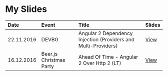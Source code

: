 # My Slides

| Date       | Event | Title | Slides |
|:-----------|:-----------|:------------|:------------|
| 22.11.2016 | DEVBG | Angular 2 Dependency Injection (Providers and Multi-Providers) | [View](http://slides.com/idakiev/angular2-dependency-injection/fullscreen)
| 16.12.2016 | Beer.js Christmas Party | Ahead Of Time - Angular 2 Over Http 2 (LT) | [View](http://slides.com/idakiev/deck-2)
